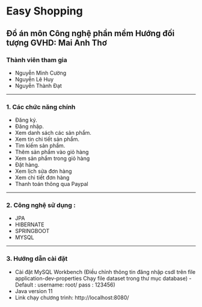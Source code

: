# Easy Shopping
Đồ án môn Công nghệ phần mềm Hướng đối tượng
GVHD: Mai Anh Thơ
---
### Thành viên tham gia
* Nguyễn Minh Cường
* Nguyễn Lê Huy
* Nguyễn Thành Đạt
---
### 1. Các chức năng chính
  - Đăng ký.
  - Đăng nhập.
  - Xem danh sách các sản phẩm.
  - Xem tin chi tiết sản phẩm.
  - Tìm kiếm sản phẩm.
  - Thêm sản phẩm vào giỏ hàng 
  - Xem sản phẩm trong giỏ hàng 
  - Đặt hàng.
  - Xem lịch sửa đơn hàng 
  - Xem chi tiết đơn hàng 
  - Thanh toán thông qua Paypal
---
### 2. Công nghệ sử dụng :
  - JPA 
  - HIBERNATE
  - SPRINGBOOT
  - MYSQL
---
### 3. Hướng dẫn cài đặt
  - Cài đặt MySQL Workbench (Điều chỉnh thông tin  đăng nhập csdl trên file application-dev-properties Chạy file dataset trong thư mục database)
   -Default : username:  root/ pass : 123456)
  - Java version 11
  - Link chạy chương trình: http://localhost:8080/
